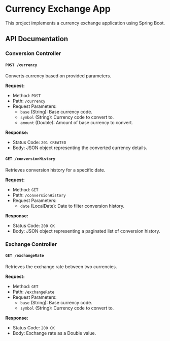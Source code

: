# Currency Exchange App

This project implements a currency exchange application using Spring Boot.

## API Documentation

### Conversion Controller

#### `POST /currency`

Converts currency based on provided parameters.

**Request:**

- Method: `POST`
- Path: `/currency`
- Request Parameters:
  - `base` (String): Base currency code.
  - `symbol` (String): Currency code to convert to.
  - `amount` (Double): Amount of base currency to convert.

**Response:**

- Status Code: `201 CREATED`
- Body: JSON object representing the converted currency details.

#### `GET /conversionHistory`

Retrieves conversion history for a specific date.

**Request:**

- Method: `GET`
- Path: `/conversionHistory`
- Request Parameters:
  - `date` (LocalDate): Date to filter conversion history.

**Response:**

- Status Code: `200 OK`
- Body: JSON object representing a paginated list of conversion history.

### Exchange Controller

#### `GET /exchangeRate`

Retrieves the exchange rate between two currencies.

**Request:**

- Method: `GET`
- Path: `/exchangeRate`
- Request Parameters:
  - `base` (String): Base currency code.
  - `symbol` (String): Currency code to convert to.

**Response:**

- Status Code: `200 OK`
- Body: Exchange rate as a Double value.
